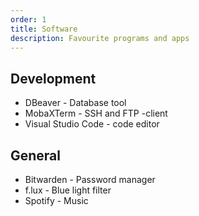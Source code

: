 ```yaml
---
order: 1
title: Software
description: Favourite programs and apps
---
```


## Development

- DBeaver - Database tool
- MobaXTerm - SSH and FTP -client
- Visual Studio Code - code editor

## General

- Bitwarden - Password manager
- f.lux - Blue light filter
- Spotify - Music
